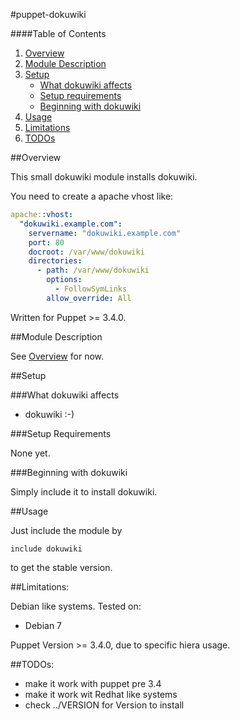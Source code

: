 #puppet-dokuwiki

####Table of Contents

1. [Overview](#overview)
2. [Module Description](#module-description)
3. [Setup](#setup)
    * [What dokuwiki affects](#what-dokuwiki-affects)
    * [Setup requirements](#setup-requirements)
    * [Beginning with dokuwiki](#beginning-with-dokuwiki)
4. [Usage](#usage)
5. [Limitations](#limitations)
6. [TODOs](#TODOs)

##Overview

This small dokuwiki module installs dokuwiki.

You need to create a apache vhost like:

```yaml
apache::vhost:
  "dokuwiki.example.com":
    servername: "dokuwiki.example.com"
    port: 80
    docroot: /var/www/dokuwiki
    directories:
      - path: /var/www/dokuwiki
        options:
          - FollowSymLinks
        allow_override: All

```

Written for Puppet >= 3.4.0.

##Module Description

See [Overview](#overview) for now.

##Setup

###What dokuwiki affects

* dokuwiki :-) 

###Setup Requirements

None yet.
	
###Beginning with dokuwiki	

Simply include it to install dokuwiki.

##Usage

Just include the module by
```puppet
include dokuwiki
```
to get the stable version.

##Limitations:

Debian like systems. 
Tested on:

* Debian 7

Puppet Version >= 3.4.0, due to specific hiera usage.

##TODOs:

* make it work with puppet pre 3.4 
* make it work wit Redhat like systems
* check ../VERSION for Version to install

